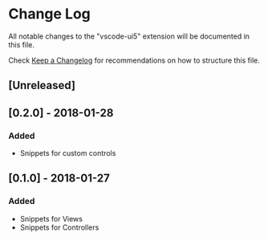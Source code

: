 # Change Log
All notable changes to the "vscode-ui5" extension will be documented in this file.

Check [Keep a Changelog](http://keepachangelog.com/) for recommendations on how to structure this file.

## [Unreleased]

## [0.2.0] - 2018-01-28
### Added
- Snippets for custom controls

## [0.1.0] - 2018-01-27
### Added
- Snippets for Views
- Snippets for Controllers